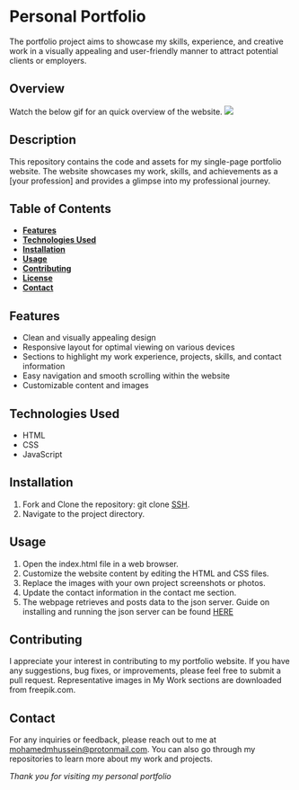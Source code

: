 # **Personal Portfolio**

The portfolio project aims to showcase my skills, experience, and creative work in a visually appealing and user-friendly manner to attract potential clients or employers.

## **Overview**

Watch the below gif for an quick overview of the website.
![](./images/overview.gif)

## **Description**

This repository contains the code and assets for my single-page portfolio website. The website showcases my work, skills, and achievements as a [your profession] and provides a glimpse into my professional journey.

## **Table of Contents**

- **<u>Features</u>**
- **<u>Technologies Used</u>**
- **<u>Installation</u>**
- **<u>Usage</u>**
- **<u>Contributing</u>**
- **<u>License</u>**
- **<u>Contact</u>**

## **Features**

- Clean and visually appealing design
- Responsive layout for optimal viewing on various devices
- Sections to highlight my work experience, projects, skills, and contact information
- Easy navigation and smooth scrolling within the website
- Customizable content and images

## **Technologies Used**

- HTML
- CSS
- JavaScript

## **Installation**

1. Fork and Clone the repository: git clone [SSH](git@github.com:mohamedmhussein/phase-1-project-portfolio.git).
2. Navigate to the project directory.

## **Usage**

1. Open the index.html file in a web browser.
2. Customize the website content by editing the HTML and CSS files.
3. Replace the images with your own project screenshots or photos.
4. Update the contact information in the contact me section.
5. The webpage retrieves and posts data to the json server. Guide on installing and running the json server can be found [HERE](https://www.npmjs.com/package/json-server?activeTab=readme)

## **Contributing**

I appreciate your interest in contributing to my portfolio website. If you have any suggestions, bug fixes, or improvements, please feel free to submit a pull request. Representative images in My Work sections are downloaded from freepik.com.

## **Contact**

For any inquiries or feedback, please reach out to me at mohamedmhussein@protonmail.com. You can also go through my repositories to learn more about my work and projects.

_Thank you for visiting my personal portfolio_
